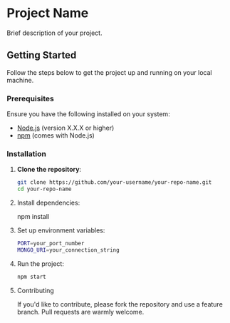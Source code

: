 # Project Name

Brief description of your project.

## Getting Started

Follow the steps below to get the project up and running on your local machine.

### Prerequisites

Ensure you have the following installed on your system:

- [Node.js](https://nodejs.org/) (version X.X.X or higher)
- [npm](https://www.npmjs.com/) (comes with Node.js)

### Installation

1. **Clone the repository**:
   ```bash
   git clone https://github.com/your-username/your-repo-name.git
   cd your-repo-name
2. Install dependencies:
   
   npm install
   
4. Set up environment variables:
   ```bash
   PORT=your_port_number
   MONGO_URI=your_connection_string

6. Run the project:
   ```bash
   npm start

8. Contributing
   
   If you'd like to contribute, please fork the repository and use a feature branch. Pull requests are warmly welcome.
